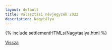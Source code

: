 ```yaml
---
layout: default
title: Választási névjegyzék 2022
description: Nagytálya
---
```


{% include settlementHTMLs/Nagytaalya.html %}

[Vissza](../)